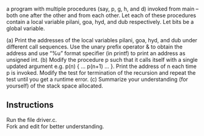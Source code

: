 
a program with multiple procedures (say, p, g, h, and d) invoked from main – both
one after the other and from each other. Let each of these procedures contain a local
variable pilani, goa, hyd, and dub respectively. Let bits be a global variable.

(a) Print the addresses of the local variables pilani, goa, hyd, and dub under different
call sequences. Use the unary prefix operator & to obtain the address and use “%u”
format specifier (in printf) to print an address as unsigned int.
(b) Modify the procedure p such that it calls itself with a single updated argument e.g.
p(n) { … p(n+1) … }. Print the address of n each time p is invoked. Modify the test for
termination of the recursion and repeat the test until you get a runtime error.
(c) Summarize your understanding (for yourself) of the stack space allocated.


## Instructions

Run the file driver.c.  
Fork and edit for better understanding.
